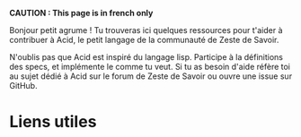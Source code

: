**CAUTION : This page is in french only**

Bonjour petit agrume ! Tu trouveras ici quelques ressources pour t'aider à contribuer à Acid,
le petit langage de la communauté de Zeste de Savoir. 

N'oublis pas que Acid est inspiré du langage lisp. Participe à la définitions des specs, et implémente le comme tu veut.
Si tu as besoin d'aide réfère toi au sujet dédié à Acid sur le forum de Zeste de Savoir ou ouvre une issue sur GitHub.

# Liens utiles
